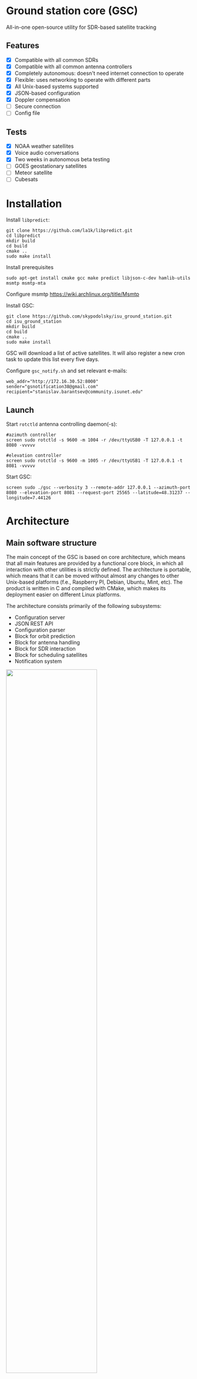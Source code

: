 # Ground station core (GSC)

All-in-one open-source utility for SDR-based satellite tracking


## Features

- [x] Compatible with all common SDRs
- [x] Compatible with all common antenna controllers
- [x] Completely autonomous: doesn't need internet connection to operate
- [x] Flexible: uses networking to operate with different parts
- [x] All Unix-based systems supported
- [x] JSON-based configuration
- [x] Doppler compensation
- [ ] Secure connection
- [ ] Config file

## Tests

- [x] NOAA weather satellites
- [x] Voice audio conversations
- [x] Two weeks in autonomous beta testing
- [ ] GOES geostationary satellites
- [ ] Meteor satellite
- [ ] Cubesats

# Installation

Install `libpredict`:
```
git clone https://github.com/la1k/libpredict.git
cd libpredict
mkdir build
cd build
cmake ..
sudo make install
```

Install prerequisites
```
sudo apt-get install cmake gcc make predict libjson-c-dev hamlib-utils msmtp msmtp-mta
```

Configure msmtp
https://wiki.archlinux.org/title/Msmtp

Install GSC:
```
git clone https://github.com/skypodolsky/isu_ground_station.git
cd isu_ground_station
mkdir build
cd build
cmake ..
sudo make install
```

GSC will download a list of active satellites.
It will also register a new cron task to update this list every five days.

Configure `gsc_notify.sh` and set relevant e-mails:

```
web_addr="http://172.16.30.52:8000"
sender="gsnotification38@gmail.com"
recipient="stanislav.barantsev@community.isunet.edu"
```

## Launch

Start `rotctld` antenna controlling daemon(-s):

```
#azimuth controller
screen sudo rotctld -s 9600 -m 1004 -r /dev/ttyUSB0 -T 127.0.0.1 -t 8080 -vvvvv

#elevation controller
screen sudo rotctld -s 9600 -m 1005 -r /dev/ttyUSB1 -T 127.0.0.1 -t 8081 -vvvvv
```

Start GSC:
```
screen sudo ./gsc --verbosity 3 --remote-addr 127.0.0.1 --azimuth-port 8080 --elevation-port 8081 --request-port 25565 --latitude=48.31237 --longitude=7.44126
```

# Architecture

## Main software structure
The main concept of the GSC is based on core architecture, which means that all main features are provided by a functional core block, in which all interaction with other utilities is strictly defined. The architecture is portable, which means that it can be moved without almost any changes to other Unix-based platforms (f.e., Raspberry PI, Debian, Ubuntu, Mint, etc). The product is written in C and compiled with CMake, which makes its deployment easier on different Linux platforms.

The architecture consists primarily of the following subsystems:
 - Configuration server
 - JSON REST API
 - Configuration parser
 - Block for orbit prediction
 - Block for antenna handling
 - Block for SDR interaction
 - Block for scheduling satellites
 - Notification system

<img src="img/img1.png" width="70%" height="70%">

Antenna rotators’ controllers are programmed by rotctld daemon. It is a part of Hamlib library, which is widely used as a software controlling unit for ground stations all around the world. It is a standard Linux-based utility that supports a lot of controllers of antenna rotators. Widely used for numerous prediction programs like GPredict, libpredict library for orbit prediction has found an application in this project too. For compatibility with all popular SDRs, SoapySDR library was chosen. It provides a hardware-independent C API for interaction, which is used to control an SDR. The system is configured from console (all static variables, f.e., latitude, longitude, azimuth offset compensation, etc.) and via network requests (dynamic configuration, f.e., tracking configuration). GSC uses a network server to make the second configuration type possible. To provide a reliable solution, libev library for network events handling has been integrated. Last but not least, libjson-c, a C-based library for parsing JSON requests, has also been chosen as a lightweight JSON parsing library.

## Configuration
The utility operates in a fully autonomous mode, allowing it to pass the configuration through the REST API. Fully automated mode means that the system **does not require a network connection to operate**, it needs it only at the dynamic configuration stage. After the system has been configured, the connection isn’t crucial anymore. The configuration requests are transferred with HTTP or HTTPS protocols and invoked in JSON format. The example of JSON REST API POST request is provided below:

<img src="img/img10.PNG" width="50%" height="50%">

The typical response:

<img src="img/img9.PNG" width="50%" height="50%">

## Work sequence
<img src="img/img2.png" width="50%" height="50%">

## Satellite scheduling
<img src="img/img3.png" width="50%" height="50%">

## Debugging of scheduler
A so-called ‘time travel’ approach was implemented. By ‘time travel’ a virtual change in time is assumed. It means that if we need to simulate a moving satellite that was scheduled to a specific time, we just need to make the system think that this time has arrived. In such a case system will behave exactly as when the real satellite comes over the horizon. There are two time travels possible in the scope of the GSC utility, that provides a full scope of debugging functionality that was needed during development:

 - Time travel to the next satellite’s AOS
 - Time travel to the next satellite’s LOS

The first case in makes it possible to simulate the next satellite: this is important to verify that the antenna positioning system and SDR recording works properly. The second one was useful to estimate the scheduling for a bigger time scale.

<img src="img/img7.png" width="60%" height="60%">

## Notification system
As the new demodulated files are placed on the Web Server/FTP server, the author found it useful to notify users about the new data available. Every time when SDR accomplishes the recording process, a report with the link on the new data is sent. Therefore, two tasks are solved:

 - No need to constantly check the next AOS of a satellite: the system will send a notification
 - No need to look for the most recent data among hundreds of other files: the system will send a direct link to the file

From the perspective of Linux, this task was solved with msmtp utility. There is a possibility to attach the file directly to the email, but this functionality isn’t implemented in the current release yet. Despite that, the notification can be done for multiple people/groups (this aspect is disclosed in the documentation).

<img src="img/img8.png" width="100%" height="100%">

# Results

## Western Europe from the NOAA 18 satellite on 30 Mar 2021, multispectral analysis instrument
<img src="img/img4.jpg" width="50%" height="50%">

## Northern Sahara and Italy in Map Colored in Infrared (MCIR), NOAA-18, 5 Apr 2021
<img src="img/img5.jpg" width="50%" height="50%">

## France as seen from the NOAA 18 satellite on 6 Apr 2021, multispectral analysis instrument
<img src="img/img6.jpg" width="50%" height="50%">
